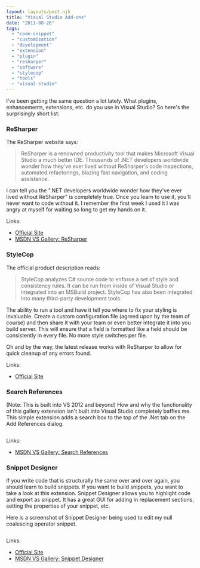 ```yaml
---
layout: layouts/post.njk
title: "Visual Studio Add-ons"
date: "2011-08-26"
tags: 
  - "code-snippet"
  - "customization"
  - "development"
  - "extension"
  - "plugin"
  - "resharper"
  - "software"
  - "stylecop"
  - "tools"
  - "visual-studio"
---
```


I've been getting the same question a lot lately. What plugins, enhancements, extensions, etc. do you use in Visual Studio? So here's the surprisingly short list:

<h3>ReSharper</h3>

The ReSharper website says:

> ReSharper is a renowned productivity tool that makes Microsoft Visual Studio a much better IDE. Thousands of .NET developers worldwide wonder how they've ever lived without ReSharper's code inspections, automated refactorings, blazing fast navigation, and coding assistance.

I can tell you the ".NET developers worldwide wonder how they've ever lived without ReSharper" is completely true. Once you learn to use it, you'll never want to code without it. I remember the first week I used it I was angry at myself for waiting so long to get my hands on it.

Links:

- [Official Site](http://www.jetbrains.com/resharper/ "Official ReSharper Site")
- [MSDN VS Gallery: ReSharper](http://visualstudiogallery.msdn.microsoft.com/EA4AC039-1B5C-4D11-804E-9BEDE2E63ECF?SRC=Home "MSDN VS Gallery: ReSharper")

<h3>StyleCop</h3>

The official product description reads:

> StyleCop analyzes C# source code to enforce a set of style and consistency rules. It can be run from inside of Visual Studio or integrated into an MSBuild project. StyleCop has also been integrated into many third-party development tools.

The ability to run a tool and have it tell you where to fix your styling is invaluable. Create a custom configuration file (agreed upon by the team of course) and then share it with your team or even better integrate it into you build server. This will ensure that a field is formatted like a field should be consistently in every file. No more style switches per file.

Oh and by the way, the latest release works with ReSharper to allow for quick cleanup of any errors found.

Links:

- [Official Site](http://stylecop.codeplex.com/ "Official StyleCop Site")

<h3>Search References</h3>

(Note: This is built into VS 2012 and beyond) How and why the functionality of this gallery extension isn't built into Visual Studio completely baffles me. This simple extension adds a search box to the top of the .Net tab on the Add References dialog.

<img src="../../../img/posts/2011/search-references.png" alt="" class="mx-auto d-block">

Links:

- [MSDN VS Gallery: Search References](http://visualstudiogallery.msdn.microsoft.com/02c0bded-4739-40ec-af07-9eb002a27246/ "MSDN VS Gallery: Search References")

<h3>Snippet Designer</h3>

If you write code that is structurally the same over and over again, you should learn to build snippets. If you want to build snippets, you want to take a look at this extension. Snippet Designer allows you to highlight code and export as snippet. It has a great GUI for adding in replacement sections, setting the properties of your snippet, etc.

Here is a screenshot of Snippet Designer being used to edit my null coalescing operator snippet.

<img src="../../../img/posts/2011/snippet-designer.png" alt="" class="mx-auto d-block">

Links:

- [Official Site](http://snippetdesigner.codeplex.com/ "Official Snippet Designer Site")
- [MSDN VS Gallery: Snippet Designer](http://visualstudiogallery.msdn.microsoft.com/B08B0375-139E-41D7-AF9B-FAEE50F68392 "MSDN Visual Studio Gallery: Snippet Designer")

